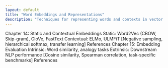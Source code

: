 ```yaml
---
layout: default
title: "Word Embeddings and Representations"
description: "Techniques for representing words and contexts in vector spaces."
---
```


<link rel="stylesheet" href="{{ '/assets/css/section-academic.css' | relative_url }}">

Chapter 14: Static and Contextual Embeddings
Static: Word2Vec (CBOW, Skip-gram), GloVe, FastText
Contextual: ELMo, ULMFiT
[Negative sampling, hierarchical softmax, transfer learning]
References
Chapter 15: Embedding Evaluation
Intrinsic: Word similarity, analogy tasks
Extrinsic: Downstream NLP performance
[Cosine similarity, Spearman correlation, task-specific benchmarks]
References

<script>
  // Navigation variables
  var prevSection = "/content/handbooks/generative-ai/index.md";
  var nextSection = "/content/handbooks/generative-ai/section2.md";
</script>

<script src="{{ '/assets/js/section-academic.js' | relative_url }}"></script>
